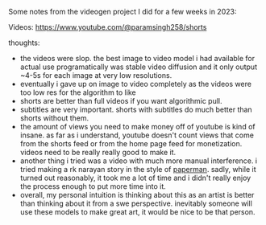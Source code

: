
Some notes from the videogen project I did for a few weeks in 2023:

Videos: https://www.youtube.com/@paramsingh258/shorts

thoughts:

- the videos were slop. the best image to video model i had available for actual use programatically was stable video diffusion and it only output ~4-5s for each image at very low resolutions.
- eventually i gave up on image to video completely as the videos were too low res for the algorithm to like
- shorts are better than full videos if you want algorithmic pull.
- subtitles are very important. shorts with subtitles do much better than shorts without them.
- the amount of views you need to make money off of youtube is kind of insane. as far as i understand,
youtube doesn't count views that come from the shorts feed or from the home page feed for monetization. videos need to be really really good to make it.
- another thing i tried was a video with much more manual interference. i tried making a
rk narayan story in the style of [paperman](https://www.youtube.com/watch?v=XrqSF2OOz_M).
sadly, while it turned out reasonably, it took me a lot of time and i didn't really enjoy the process
enough to put more time into it.
- overall, my personal intuition is thinking about this as an artist is better than thinking about it
from a swe perspective. inevitably someone will use these models to make great art, it would be nice to be that person.
